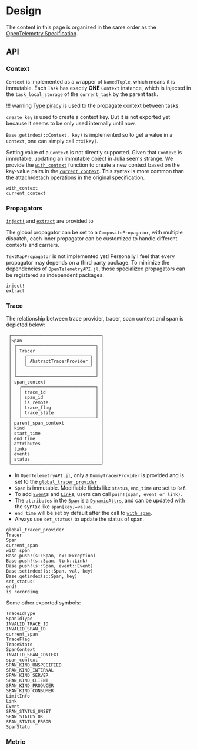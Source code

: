 # Design

The content in this page is organized in the same order as the [OpenTelemetry Specification](https://github.com/open-telemetry/opentelemetry-specification).

## API

### Context

`Context` is implemented as a wrapper of `NamedTuple`, which means it is immutable. Each `Task` has exactly **ONE** `Context` instance, which is injected in the `task_local_storage` of the `current_task` by the parent task.

!!! warning
    [Type piracy](https://docs.julialang.org/en/v1/manual/style-guide/#Avoid-type-piracy) is used to the propagate context between tasks.

`create_key` is used to create a context key. But it is not exported yet because it seems to be only used internally until now.

`Base.getindex(::Context, key)` is implemented so to get a value in a `Context`, one can simply call `ctx[key]`.

Setting value of a `Context` is not directly supported. Given that `Context` is immutable, updating an immutable object in Julia seems strange. We provide the [`with_context`](@ref) function to create a new context based on the key-value pairs in the [`current_context`](@ref). This syntax is more common than the attach/detach operations in the original specification.

```@docs
with_context
current_context
```

### Propagators

[`inject!`](@ref) and [`extract`](@ref) are provided to 

The global propagator can be set to a `CompositePropagator`, with multiple dispatch, each inner propagator can be customized to handle different contexts and carriers.

`TextMapPropagator` is not implemented yet! Personally I feel that every propagator may depends on a third party package. To minimize the dependencies of `OpenTelemetryAPI.jl`, those specialized propagators can be registered as independent packages.

```@docs
inject!
extract
```

### Trace

The relationship between trace provider, tracer, span context and span is depicted below:

```
 ┌──────────────────────────────────┐
 │Span                              │
 │ ┌──────────────────────────────┐ │
 │ │ Tracer                       │ │
 │ │   ┌────────────────────────┐ │ │
 │ │   │ AbstractTracerProvider │ │ │
 │ │   └────────────────────────┘ │ │
 │ │                              │ │
 │ └──────────────────────────────┘ │
 │ span_context                     │
 │   ┌────────────────────────────┐ │
 │   │ trace_id                   │ │
 │   │ span_id                    │ │
 │   │ is_remote                  │ │
 │   │ trace_flag                 │ │
 │   │ trace_state                │ │
 │   └────────────────────────────┘ │
 │ parent_span_context              │
 │ kind                             │
 │ start_time                       │
 │ end_time                         │
 │ attributes                       │
 │ links                            │
 │ events                           │
 │ status                           │
 └──────────────────────────────────┘
```

- In `OpenTelemetryAPI.jl`, only a `DummyTracerProvider` is provided and is set to the [`global_tracer_provider`](@ref)
- `Span` is immutable. Modifiable fields like `status`, `end_time` are set to `Ref`.
- To add [`Event`](@ref)s and [`Link`](@ref)s, users can call `push!(span, event_or_link)`.
- The `attributes` in the [`Span`](@ref) is a [`DynamicAttrs`](@ref), and can be updated with the syntax like `span[key]=value`.
- `end_time` will be set by default after the call to [`with_span`](@ref).
- Always use `set_status!` to update the status of span.

```@docs
global_tracer_provider
Tracer
Span
current_span
with_span
Base.push!(s::Span, ex::Exception)
Base.push!(s::Span, link::Link)
Base.push!(s::Span, event::Event)
Base.setindex!(s::Span, val, key)
Base.getindex(s::Span, key)
set_status!
end!
is_recording
```


Some other exported symbols:

```@docs
TraceIdType
SpanIdType
INVALID_TRACE_ID
INVALID_SPAN_ID
current_span
TraceFlag
TraceState
SpanContext
INVALID_SPAN_CONTEXT
span_context
SPAN_KIND_UNSPECIFIED
SPAN_KIND_INTERNAL
SPAN_KIND_SERVER
SPAN_KIND_CLIENT
SPAN_KIND_PRODUCER
SPAN_KIND_CONSUMER
LimitInfo
Link
Event
SPAN_STATUS_UNSET
SPAN_STATUS_OK
SPAN_STATUS_ERROR
SpanStatu
```

### Metric